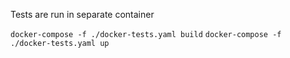 Tests are run in separate container

`docker-compose -f ./docker-tests.yaml build`
`docker-compose -f ./docker-tests.yaml up`